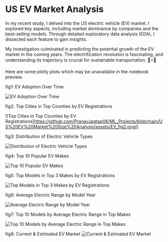 # US EV Market Analysis
In my recent study, I delved into the US electric vehicle (EV) market. I explored key aspects, including market dominance by companies and the best-selling models. Through detailed exploratory data analysis (EDA), I dissected each feature to gain insights.

My investigation culminated in predicting the potential growth of the EV market in the coming years. The electrification revolution is fascinating, and understanding its trajectory is crucial for sustainable transportation. 🚗⚡🌱

Here are some plotly plots which may be unavailable in the notebook preview.

fig1: EV Adoption Over Time

![EV Adoption Over Time](https://github.com/PranayJagtap06/ML_Projects/blob/main/US%20EV%20Market%20Size%20Analysis/assets/EV_fig1.png)

fig2: Top Cities in Top Counties by EV Registrations

![Top Cities in Top Counties by EV Registrations]https://github.com/PranayJagtap06/ML_Projects/blob/main/US%20EV%20Market%20Size%20Analysis/assets/EV_fig2.png()

fig3: Distribution of Electric Vehicle Types

![Distribution of Electric Vehicle Types](https://github.com/PranayJagtap06/ML_Projects/blob/main/US%20EV%20Market%20Size%20Analysis/assets/EV_fig3.png)

fig4: Top 10 Popular EV Makes

![Top 10 Popular EV Makes](https://github.com/PranayJagtap06/ML_Projects/blob/main/US%20EV%20Market%20Size%20Analysis/assets/EV_fig4.png)

fig5: Top Models in Top 3 Makes by EV Registrations

![Top Models in Top 3 Makes by EV Registrations](https://github.com/PranayJagtap06/ML_Projects/blob/main/US%20EV%20Market%20Size%20Analysis/assets/EV_fig5.png)

fig6: Average Electric Range by Model Year

![Average Electric Range by Model Year](https://github.com/PranayJagtap06/ML_Projects/blob/main/US%20EV%20Market%20Size%20Analysis/assets/EV_fig6.png)

fig7: Top 10 Models by Average Electric Range in Top Makes

![Top 10 Models by Average Electric Range in Top Makes](https://github.com/PranayJagtap06/ML_Projects/blob/main/US%20EV%20Market%20Size%20Analysis/assets/EV_fig7.png)

fig8: Current & Estimated EV Market
![Current & Estimated EV Market](https://github.com/PranayJagtap06/ML_Projects/blob/main/US%20EV%20Market%20Size%20Analysis/assets/EV_fig8.png)
